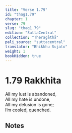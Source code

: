 ```yaml
---
title: "Verse 1.79"
id: "thag1.79"
chapter: 1
verse: 79
slug: "thag1.79"
edition: "SuttaCentral"
collection: "Theragāthā"
pali_source: "suttacentral"
translator: "Bhikkhu Sujato"
weight: 1
bookHidden: true
---
```


# 1.79 Rakkhita

All my lust is abandoned,  
All my hate is undone,  
All my delusion is gone;  
I’m cooled, quenched.  

## Notes